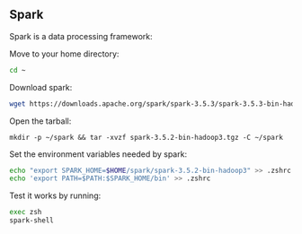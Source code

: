 
## Spark

Spark is a data processing framework:

Move to your home directory:

```bash
cd ~
```

Download spark:

```bash
wget https://downloads.apache.org/spark/spark-3.5.3/spark-3.5.3-bin-hadoop3.tgz
```

Open the tarball:

```
mkdir -p ~/spark && tar -xvzf spark-3.5.2-bin-hadoop3.tgz -C ~/spark
```

Set the environment variables needed by spark:

```bash
echo "export SPARK_HOME=$HOME/spark/spark-3.5.2-bin-hadoop3" >> .zshrc
echo 'export PATH=$PATH:$SPARK_HOME/bin' >> .zshrc
```

Test it works by running:

```bash
exec zsh
spark-shell
```
